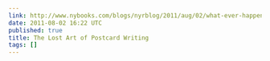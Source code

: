 ```yaml
---
link: http://www.nybooks.com/blogs/nyrblog/2011/aug/02/what-ever-happened-summer-postcards/
date: 2011-08-02 16:22 UTC
published: true
title: The Lost Art of Postcard Writing
tags: []
---
```



